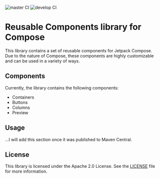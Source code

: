 ![master CI](https://github.com/LinX64/Reusable/actions/workflows/publish.yaml/badge.svg)
![develop CI](https://github.com/LinX64/Reusable/actions/workflows/ci.yaml/badge.svg)

# Reusable Components library for Compose

This library contains a set of reusable components for Jetpack Compose. Due to the nature of
Compose, these components are highly customizable and can be used in a variety of ways.

## Components

Currently, the library contains the following components:

- Containers
- Buttons
- Columns
- Preview

## Usage

...I will add this section once it was published to Maven Central.

## License

This library is licensed under the Apache 2.0 License. See the [LICENSE](LICENSE) file for more
information.

